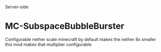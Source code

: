 Server-side
# MC-SubspaceBubbleBurster
Configurable nether scale
minecraft by default makes the nether 8x smaller
this mod makes that multiplier configurable
